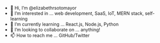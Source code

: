 - 👋 Hi, I’m @elizabethrsotomayor
- 👀 I’m interested in ... web development, SaaS, IoT, MERN stack, self-learning
- 🌱 I’m currently learning ... React.js, Node.js, Python
- 💞️ I’m looking to collaborate on ... anything!
- 📫 How to reach me ... GitHub/Twitter

<!---
elizabethrsotomayor/elizabethrsotomayor is a ✨ special ✨ repository because its `README.md` (this file) appears on your GitHub profile.
You can click the Preview link to take a look at your changes.
--->
